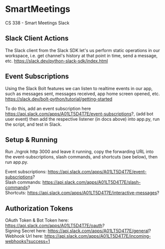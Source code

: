 # SmartMeetings
CS 338 - Smart Meetings Slack

## Slack Client Actions
The Slack client from the Slack SDK let's us perform static operations in our workspace,
i.e. get channel's history at that point in time, send a message, etc.
https://slack.dev/python-slack-sdk/index.html

## Event Subscriptions
Using the Slack Bolt features we can listen to realtime events in our app, such as messages sent,
messages received, app home screen opened, etc. https://slack.dev/bolt-python/tutorial/getting-started

To do this, add an event subscription here https://api.slack.com/apps/A01LT5D4T7E/event-subscriptions?,
(add bot user event) then add the respective listener (in docs above) into app.py, run the script, and test in Slack.

## Setup & Running
Run ./ngrok http 3000 and leave it running, copy the forwarding URL into the event-subscriptions, slash commands, and
shortcuts (see below), then run app.py.

Event subscriptions: https://api.slack.com/apps/A01LT5D4T7E/event-subscriptions?  
Slash commands: https://api.slack.com/apps/A01LT5D4T7E/slash-commands?  
Shortcuts: https://api.slack.com/apps/A01LT5D4T7E/interactive-messages?

## Authorization Tokens
OAuth Token & Bot Token here: https://api.slack.com/apps/A01LT5D4T7E/oauth?  
Signing Secret here: https://api.slack.com/apps/A01LT5D4T7E/general?  
Webhook Url here: https://api.slack.com/apps/A01LT5D4T7E/incoming-webhooks?success=1
